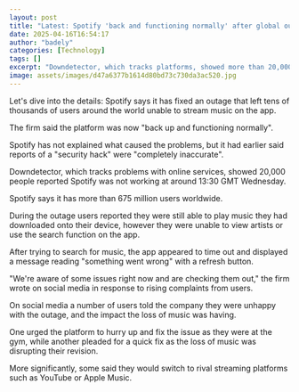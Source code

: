 ```yaml
---
layout: post
title: "Latest: Spotify 'back and functioning normally' after global outage"
date: 2025-04-16T16:54:17
author: "badely"
categories: [Technology]
tags: []
excerpt: "Downdetector, which tracks platforms, showed more than 20,000 people reported Spotify was not working on Wednesday."
image: assets/images/d47a6377b1614d80bd73c730da3ac520.jpg
---
```


Let's dive into the details: Spotify says it has fixed an outage that left tens of thousands of users around the world unable to stream music on the app.

The firm said the platform was now "back up and functioning normally". 

Spotify has not explained what caused the problems, but it had earlier said reports of a "security hack" were "completely inaccurate". 

Downdetector, which tracks problems with online services, showed 20,000 people reported Spotify was not working at around 13:30 GMT Wednesday.

Spotify says it has more than 675 million users worldwide.

During the outage users reported they were still able to play music they had downloaded onto their device, however they were unable to view artists or use the search function on the app.

After trying to search for music, the app appeared to time out and displayed a message reading "something went wrong" with a refresh button.

"We're aware of some issues right now and are checking them out," the firm wrote on social media in response to rising complaints from users.

On social media a number of users told the company they were unhappy with the outage, and the impact the loss of music was having. 

One urged the platform to hurry up and fix the issue as they were at the gym, while another pleaded for a quick fix as the loss of music was disrupting their revision.

More significantly, some said they would switch to rival streaming platforms such as YouTube or Apple Music.

